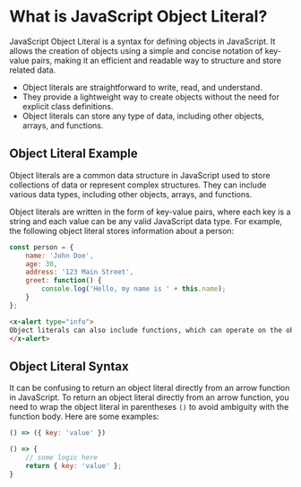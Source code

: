 # What is JavaScript Object Literal?

JavaScript Object Literal is a syntax for defining objects in JavaScript. It allows the creation of
objects using a simple and concise notation of key-value pairs, making it an efficient and readable
way to structure and store related data.

- Object literals are straightforward to write, read, and understand.
- They provide a lightweight way to create objects without the need for explicit class definitions.
- Object literals can store any type of data, including other objects, arrays, and functions.

## Object Literal Example

Object literals are a common data structure in JavaScript used to store collections of data or
represent complex structures. They can include various data types, including other objects, arrays,
and functions.

Object literals are written in the form of key-value pairs, where each key is a string and each
value can be any valid JavaScript data type. For example, the following object literal stores
information about a person:

```js
const person = {
    name: 'John Doe',
    age: 30,
    address: '123 Main Street',
    greet: function() {
        console.log('Hello, my name is ' + this.name);
    }
};
```

```html +parse
<x-alert type="info">
Object literals can also include functions, which can operate on the object's data.
</x-alert>
```

## Object Literal Syntax

It can be confusing to return an object literal directly from an arrow function in JavaScript. To
return an object literal directly from an arrow function, you need to wrap the object literal in
parentheses `()` to avoid ambiguity with the function body. Here are some examples:

```js
() => ({ key: 'value' })
```

```js
() => {
    // some logic here
    return { key: 'value' };
}
```
